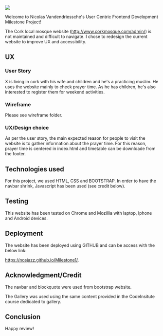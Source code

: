 <img src="https://codeinstitute.s3.amazonaws.com/fullstack/ci_logo_small.png" style="margin: 0;">

Welcome to Nicolas Vandendriessche's User Centric Frontend Development Milestone Project!

The Cork local mosque website (http://www.corkmosque.com/admin/) is not maintained and difficult to navigate. I chose to redesign the current website to improve UX and accessibility.

## UX

### User Story

X is living in cork with his wife and children and he's a practicing muslim. He uses the website mainly to check prayer time. As he has children, he's also interested to register them for weekend activities.

### Wireframe

Please see wireframe folder.

### UX/Design choice

As per the user story, the main expected reason for people to visit the website is to gather information about the prayer time. For this reason, prayer time is centered in index.html and timetable can be downloade from the footer.

## Technologies used

For this project, we used HTML, CSS and BOOTSTRAP. In order to have the navbar shrink, Javascript has been used (see credit below).


## Testing

This website has been tested on Chrome and Mozillia with laptop, Iphone and Android devices.

## Deployment 

The website has been deployed using GITHUB and can be access with the below link:

https://nosjazz.github.io/Milestone1/.

## Acknowledgment/Credit

The navbar and blockquote were used from bootstrap website.

The Gallery was used using the same content provided in the CodeInsitute course dedicated to gallery.

## Conclusion



Happy review!

